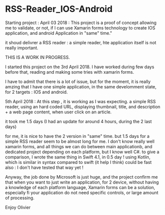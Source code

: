 # RSS-Reader_IOS-Android

Starting project : April 03 2018 :
This project is a proof of concept allowing me to validate, or not, if I can use Xamarin forms technology to create IOS application, and android Application in "same" time."

it shoud delivrer a RSS reader : a simple reader, hte application itself is not really important.

THIS IS A WORK IN PROGRESS.

I started this project on the 3rd April 2018.
I have worked during few days before that, reading and making some tries with xamarin forms.

I have to admit that there is a lot of issue, but for the moment, it is really amzing that I have one simple application, in the same develomment state, for 2 targets : IOS and android.

5th April 2018 :
At this step , it is working as I was expecting.
a simple RSS reader, using an hard coded URL, displaying thumbnail, title, and description + a web page content, when user click on an article.

it took me 1.5 days (I had an update for around 4 hours, during the 2 last days)

for me, it is nice to have the 2 version in "same" time.
but 1.5 days for a simple RSS reader seem to be almost long for me.
I don't know really well xamarin forms, and all things we can do between main applicationb, and dedicated project depending on each platform, but I know well C#.
to give a comparison, I wrote the same thing in Swift 4.1, in 0.5 day !
using Kotlin, which is similar in syntax compared to swift (it help I think) could be fast also : I don't have tested that way yet !

Anyway, the job done by Microsoft is just huge, and the project confirm me that when you want to just write an application, for 2 device, without having a knowledge of each platform language, Xamarin forms can be a solution, especially fi your application do not need specific controls, or large amount of processing.

Enjoy
Olivier


